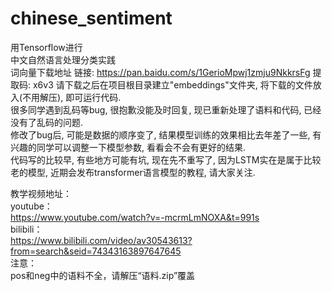 # chinese_sentiment
用Tensorflow进行  
中文自然语言处理分类实践  
词向量下载地址
链接: https://pan.baidu.com/s/1GerioMpwj1zmju9NkkrsFg 
提取码: x6v3
请下载之后在项目根目录建立"embeddings"文件夹, 将下载的文件放入(不用解压), 即可运行代码.   
很多同学遇到乱码等bug, 很抱歉没能及时回复, 现已重新处理了语料和代码, 已经没有了乱码的问题.   
修改了bug后, 可能是数据的顺序变了, 结果模型训练的效果相比去年差了一些, 有兴趣的同学可以调整一下模型参数, 看看会不会有更好的结果.   
代码写的比较早, 有些地方可能有坑, 现在先不重写了, 因为LSTM实在是属于比较老的模型, 近期会发布transformer语言模型的教程, 请大家关注.   

教学视频地址：  
youtube：  
https://www.youtube.com/watch?v=-mcrmLmNOXA&t=991s  
bilibili：  
https://www.bilibili.com/video/av30543613?from=search&seid=74343163897647645  
注意：  
pos和neg中的语料不全，请解压“语料.zip”覆盖
